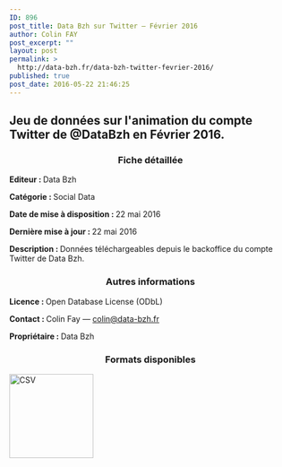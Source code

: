 ```yaml
---
ID: 896
post_title: Data Bzh sur Twitter — Février 2016
author: Colin FAY
post_excerpt: ""
layout: post
permalink: >
  http://data-bzh.fr/data-bzh-twitter-fevrier-2016/
published: true
post_date: 2016-05-22 21:46:25
---
```

<h2>Jeu de données sur l'animation du compte Twitter de @DataBzh en Février 2016.</h2>
<!--more-->
<h3 style="text-align: center;">Fiche détaillée</h3>
<strong>Editeur : </strong>Data Bzh

<strong>Catégorie : </strong>Social Data

<strong>Date de mise à disposition : </strong>22 mai 2016

<strong>Dernière mise à jour : </strong>22 mai 2016

<strong>Description : </strong>Données téléchargeables depuis le backoffice du compte Twitter de Data Bzh.
<h3 style="text-align: center;">Autres informations</h3>
<strong>Licence : </strong>Open Database License (ODbL)

<strong>Contact : </strong>Colin Fay — colin@data-bzh.fr

<strong>Propriétaire : </strong>Data Bzh
<h3 style="text-align: center;">Formats disponibles</h3>
<a href="http://data-bzh.fr/data/twitter-DataBzh-2016-02.csv" rel="attachment wp-att-904"><img class="aligncenter size-full wp-image-904" src="http://dev.data-bzh.fr/wp-content/uploads/2016/05/CSV-2.jpg" alt="CSV" width="150" height="150" /></a>